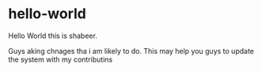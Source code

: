 # hello-world
Hello World this is shabeer.

Guys  aking chnages tha i am  likely to do. This may help you guys to update the system with my contributins

